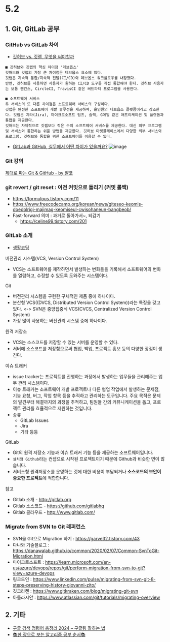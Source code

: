 # 5.2

## 1. Git, GitLab 공부

### GitHub vs GitLab 차이
- [깃허브 vs. 깃랩, 무엇을 써야할까](https://zdnet.co.kr/view/?no=20220804135812)
```
■ 깃허브와 깃랩의 핵심 차이점 '데브옵스'
깃허브와 깃랩의 가장 큰 차이점은 데브옵스 요소에 있다.
깃랩은 지속적 통합/지속적 전달(CI/CD)와 데브옵스 워크플로우를 내장했다.
반면, 깃허브를 사용하면 사용자가 원하는 CI/CD 도구를 직접 통합해야 한다. 깃허브 사용자는 보통 젠킨스, CircleCI, TravisCI 같은 써드파티 프로그램을 사용한다.

■ 소프트웨어 서비스
두 서비스의 또 다른 차이점은 소프트웨어 서비스의 구성이다.
깃랩은 완전한 소프트웨어 개발 솔루션을 제공하며, 올인원의 데브옵스 플랫폼이라고 강조한다. 깃랩은 지라(Jira), 마이크로소프트 팀즈, 슬랙, G메일 같은 애프리케이션 및 플랫폼과 통합을 제공한다.
깃허브는 자체적으로 깃랩보다 적은 수의 소프트웨어 서비스를 제공한다. 대신 외부 프로그램 및 서비스와 통합하는 쉬운 방법을 제공한다. 깃허브 마켓플레이스에서 다양한 외부 서비스와 프로그램, 깃허브와 통합을 위한 소프트웨어를 이용할 수 있다.
```

- [GitLab과 GitHub, 실무에서 어떤 차이가 있을까요?](https://insight.infograb.net/blog/2021/02/05/gitlab-vs-github/)
![image](https://github.com/djdjdddd/TIL/assets/126077503/8ac658db-2df1-4a4c-8b9f-d5570fa0cb54)


### Git 강의
[제대로 파는 Git & GitHub - by 얄코](https://www.inflearn.com/course/%EC%A0%9C%EB%8C%80%EB%A1%9C-%ED%8C%8C%EB%8A%94-%EA%B9%83?inst=a17e4bef#curriculum)

### git revert / git reset : 이전 커밋으로 돌리기 (커밋 롤백)
- https://formulous.tistory.com/11
- https://www.freecodecamp.org/korean/news/giteseo-keomis-doedolrigi-majimag-keomiseul-cwisohaneun-bangbeob/
- Fast-forward 의미 : 과거로 돌아가서~, 되감기
  - https://celine99.tistory.com/201
 
### GitLab 소개
- [생활코딩](https://opentutorials.org/course/785/4933)

버전관리 시스템(VCS, Version Control System)
- VCS는 소프트웨어를 제작하면서 발생하는 변화들을 기록해서 소프트웨어의 변화를 열람하고, 수정할 수 있도록 도와주는 시스템이다.

Git
- 버전관리 시스템을 구현한 구체적인 제품 중에 하나이다.
- 분산형 VCS((DVCS, Distributed Version Control System))라는 특징을 갖고 있다. <-> SVN은 중앙집중식 VCS(CVCS, Centralized Version Control System)
- 가장 많이 사용하는 버전관리 시스템 중에 하나이다.

원격 저장소
- VCS는 소스코드를 저장할 수 있는 서버를 운영할 수 있다.
- 서버에 소스코드를 저장함으로써 협업, 백업, 프로젝트 홍보 등의 다양한 장점이 생긴다.

이슈 트래커
- issue tracker는 프로젝트를 진행하는 과정에서 발생하는 업무들을 관리해주는 업무 관리 시스템이다.
- 이슈 트래커는 소프트웨어 개발 프로젝트나 다른 협업 작업에서 발생하는 문제점, 기능 요청, 버그, 작업 항목 등을 추적하고 관리하는 도구입니다. 주요 목적은 문제의 발견부터 해결까지의 과정을 추적하고, 팀원들 간의 커뮤니케이션을 돕고, 프로젝트 관리를 효율적으로 지원하는 것입니다.
- 종류
  - GitLab Issues
  - Jira
  - 기타 등등

GitLab
- Git의 원격 저장소 기능과 이슈 트래커 기능 등을 제공하는 소프트웨어입니다.
- `설치형 Github`라는 컨셉으로 시작된 프로젝트이기 때문에 Github과 비슷한 면이 많습니다.
- 서비스형 원격저장소를 운영하는 것에 대한 비용이 부담되거나 **소스코드의 보안이 중요한 프로젝트**에 적합합니다.

참고
- Gitlab 소개 - http://gitlab.org
- Gitlab 소스코드 - https://github.com/gitlabhq
- Gitlab 클라우드 - http://www.gitlab.com/


### Migrate from SVN to Git 레퍼런스
- SVN을 Git으로 Migration 하기 : https://garve32.tistory.com/43
- 다나와 기술블로그 : https://danawalab.github.io/common/2020/02/07/Common-SvnToGit-Migration.html
- 마이크로소프트 : https://learn.microsoft.com/en-us/azure/devops/repos/git/perform-migration-from-svn-to-git?view=azure-devops
- 링크드인 : https://www.linkedin.com/pulse/migrating-from-svn-git-8-steps-preserving-history-giovanni-zito/
- 깃크라켄 : https://www.gitkraken.com/blog/migrating-git-svn
- 아틀라시안 : https://www.atlassian.com/git/tutorials/migrating-overview


## 2. 기타
- [구글 검색 명령어 총정리 2024 – 구글링 잘하는 법](https://seo.tbwakorea.com/blog/google-search-operators/)
- [📚한 장으로 보는 알고리즘 공부 순서📚](https://velog.io/@ngngs/%ED%95%9C-%EC%9E%A5%EC%9C%BC%EB%A1%9C-%EB%B3%B4%EB%8A%94-%EC%95%8C%EA%B3%A0%EB%A6%AC%EC%A6%98)
